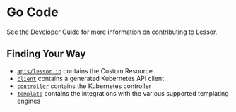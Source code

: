 # Go Code

See the [Developer Guide](../docs/developer-guide.md) for more information on contributing to Lessor.

## Finding Your Way

- [`apis/lessor.io`](./apis/lessor.io) contains the Custom Resource
- [`client`](./client) contains a generated Kubernetes API client
- [`controller`](./controller) contains the Kubernetes controller
- [`template`](./template) contains the integrations with the various supported templating engines
